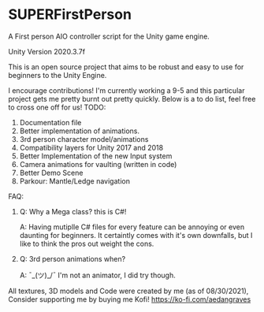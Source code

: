 # SUPERFirstPerson
A First person AIO controller script for the Unity game engine.

Unity Version 2020.3.7f

This is an open source project that aims to be robust and easy to use for beginners to the Unity Engine.

I encourage contributions! I'm currently working a 9-5 and this particular project gets me pretty burnt out pretty quickly. Below is a to do list, feel free to cross one off for us!
TODO:
  1. Documentation file
  2. Better implementation of animations.
  3. 3rd person character model/animations
  4. Compatibility layers for Unity 2017 and 2018
  5. Better Implementation of the new Input system
  6. Camera animations for vaulting (written in code)
  7. Better Demo Scene
  8. Parkour: Mantle/Ledge navigation


FAQ:
  1.  Q: Why a Mega class? this is C#!

      A: Having mutiplle C# files for every feature can be annoying or even daunting for beginners. It certaintly comes with it's own downfalls, but I like to think the pros out weight the cons.
      
  2.  Q: 3rd person animations when?
 
      A: ¯\_(ツ)_/¯ I'm not an animator, I did try though.
      
All textures, 3D models and Code were created by me (as of 08/30/2021), Consider supporting me by buying me Kofi! https://ko-fi.com/aedangraves
